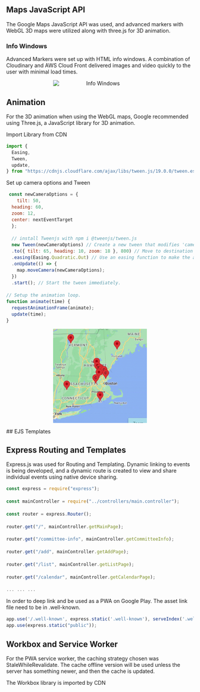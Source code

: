## Maps JavaScript API

The Google Maps JavaScript API was used, and advanced markers with WebGL 3D maps were utilized along with three.js for 3D animation.

### Info Windows
Advanced Markers were set up with HTML info windows. A combination of Cloudinary and AWS Cloud Front delivered images and video quickly to the user with minimal load times.

<p align="center">
<img src="https://github.com/mkostandin/mkostandin/blob/main/info-windows.gif" style="display:block;margin:auto;" alt="Info Windows" width="50%"/>
</p>

## Animation
For the 3D animation when using the WebGL maps, Google recommended using Three.js, a JavaScript library for 3D animation.

Import Library from CDN
``` javascript
import {
  Easing,
  Tween,
  update,
} from "https://cdnjs.cloudflare.com/ajax/libs/tween.js/19.0.0/tween.esm.js";
```
Set up camera options and Tween
``` javascript
 const newCameraOptions = {
    tilt: 50,
  heading: 60,
  zoom: 12,
  center: nextEventTarget
  };

  // install Tweenjs with npm i @tweenjs/tween.js
  new Tween(newCameraOptions) // Create a new tween that modifies 'cameraOptions'.
  .to({ tilt: 65, heading: 10, zoom: 18 }, 800) // Move to destination in 15 second.
  .easing(Easing.Quadratic.Out) // Use an easing function to make the animation smooth.
  .onUpdate(() => {
    map.moveCamera(newCameraOptions);
  })
  .start(); // Start the tween immediately.

// Setup the animation loop.
function animate(time) {
  requestAnimationFrame(animate);
  update(time);
}
```
<p align="center">
<img src="https://github.com/mkostandin/mkostandin/blob/main/three-js.gif" style="display:block;margin:auto;" alt="three.js" width="50%"/>
</p>
## EJS Templates

## Express Routing and Templates
Express.js was used for Routing and Templating. Dynamic linking to events is being developed, and a dynamic route is created to view and share individual events using native device sharing.

``` javascript
const express = require("express");

const mainController = require("../controllers/main.controller");

const router = express.Router();

router.get("/", mainController.getMainPage);

router.get("/committee-info", mainController.getCommitteeInfo);

router.get("/add", mainController.getAddPage);

router.get("/list", mainController.getListPage);

router.get("/calendar", mainController.getCalendarPage);

... ... ...
```
In order to deep link and be used as a PWA on Google Play. The asset link file need to be in .well-known.
``` javascript
app.use('/.well-known', express.static('.well-known'), serveIndex('.well-known'));
app.use(express.static("public"));
```
## Workbox and Service Worker

For the PWA service worker, the caching strategy chosen was StaleWhileRevalidate. The cache offline version will be used unless the server has something newer, and then the cache is updated.

The Workbox library is imported by CDN
``` javascript
